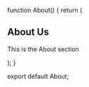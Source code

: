 function About() {
    return (
        <div>
            <h2>About Us</h2>
            <p>This is the About section</p>
        </div>
    );
}

export default About;

